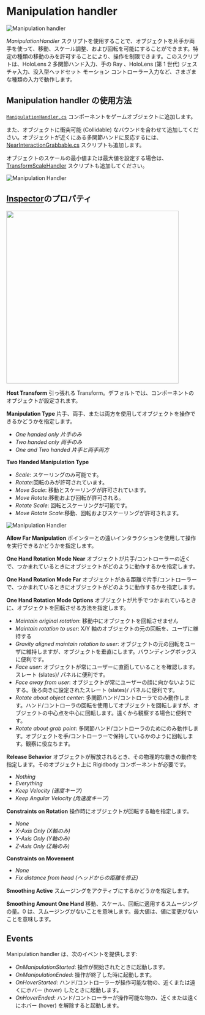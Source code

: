 ﻿# Manipulation handler #

![Manipulation handler](../Documentation/Images/ManipulationHandler/MRTK_Manipulation_Main.png)

*ManipulationHandler* スクリプトを使用することで、オブジェクトを片手か両手を使って、移動、スケール調整、および回転を可能にすることができます。特定の種類の移動のみを許可することにより、操作を制限できます。このスクリプトは、HoloLens 2 多関節ハンド入力、手の Ray 、HoloLens (第 1 世代) ジェスチャ入力、没入型ヘッドセット モーション コントローラー入力など、さまざまな種類の入力で動作します。

## Manipulation handler の使用方法 ##

[`ManipulationHandler.cs`](https://github.com/Microsoft/MixedRealityToolkit-Unity/blob/mrtk_release/Assets/MixedRealityToolkit.SDK/Features/Input/Handlers/ManipulationHandler.cs) コンポーネントをゲームオブジェクトに追加します。

また、オブジェクトに衝突可能 (Collidable) なバウンドを合わせて追加してください。オブジェクトが近くにある多関節ハンドに反応するには、[NearInteractionGrabbable.cs](https://github.com/Microsoft/MixedRealityToolkit-Unity/blob/mrtk_release/Assets/MixedRealityToolkit.Services/InputSystem/NearInteractionGrabbable.cs) スクリプトも追加します。

オブジェクトのスケールの最小値または最大値を設定する場合は、[TransformScaleHandler](https://github.com/Microsoft/MixedRealityToolkit-Unity/blob/mrtk_release/Assets/MixedRealityToolkit.SDK/Features/Input/Handlers/TransformScaleHandler.cs) スクリプトも追加してください。

![Manipulation Handler](../Documentation/Images/ManipulationHandler/MRTK_ManipulationHandler_Howto.png)

## [Inspector](インスペクター)のプロパティ ##

<img src="../Documentation/Images/ManipulationHandler/MRTK_ManipulationHandler_Structure.png" width="450">

**Host Transform**
引っ張れる Transform。デフォルトでは、コンポーネントのオブジェクトが設定されます。

**Manipulation Type**
片手、両手、または両方を使用してオブジェクトを操作できるかどうかを指定します。

* *One handed only 片手のみ*
* *Two handed only 両手のみ*
* *One and Two handed 片手と両手両方*

**Two Handed Manipulation Type**

* *Scale*: スケーリングのみ可能です。
* *Rotate*:回転のみが許可されています。
* *Move Scale*: 移動とスケーリングが許可されています。
* *Move Rotate*:移動および回転が許可される。
* *Rotate Scale*: 回転とスケーリングが可能です。
* *Move Rotate Scale*:移動、回転およびスケーリングが許可されます。

![Manipulation Handler](../Documentation/Images/ManipulationHandler/MRTK_ManipulationHandler_TwoHanded.jpg)

**Allow Far Manipulation**
ポインターとの遠いインタラクションを使用して操作を実行できるかどうかを指定します。

**One Hand Rotation Mode Near**
オブジェクトが片手/コントローラーの近くで、つかまれているときにオブジェクトがどのように動作するかを指定します。

**One Hand Rotation Mode Far**
オブジェクトがある距離で片手/コントローラーで、つかまれているときにオブジェクトがどのように動作するかを指定します。

**One Hand Rotation Mode Options**
オブジェクトが片手でつかまれているときに、オブジェクトを回転させる方法を指定します。

* *Maintain original rotation*: 移動中にオブジェクトを回転させません
* *Maintain rotation to user*: X/Y 軸のオブジェクトの元の回転を、ユーザに維持する
* *Gravity aligned maintain rotation to user*: オブジェクトの元の回転をユーザに維持しますが、オブジェクトを垂直にします。バウンディングボックスに便利です。
* *Face user*: オブジェクトが常にユーザーに直面していることを確認します。スレート (slates)/ パネルに便利です。
* *Face away from user*: オブジェクトが常にユーザーの顔に向かないようにする。後ろ向きに設定されたスレート (slates)/ パネルに便利です。
* *Rotate about object center*: 多関節ハンド/コントローラでのみ動作します。ハンド/コントローラの回転を使用してオブジェクトを回転しますが、オブジェクトの中心点を中心に回転します。遠くから観察する場合に便利です。
* *Rotate about grab point*: 多関節ハンド/コントローラのためにのみ動作します。オブジェクトを手/コントローラーで保持しているかのように回転します。観察に役立ちます。

**Release Behavior**
オブジェクトが解放されるとき、その物理的な動きの動作を指定します。そのオブジェクト上に Rigidbody コンポーネントが必要です。

* *Nothing*
* *Everything*
* *Keep Velocity (速度キープ)*
* *Keep Angular Velocity (角速度キープ)*

**Constraints on Rotation**
操作時にオブジェクトが回転する軸を指定します。

* *None*
* *X-Axis Only (X軸のみ)*
* *Y-Axis Only (Y軸のみ)*
* *Z-Axis Only (Z軸のみ)*

**Constraints on Movement**
* *None*
* *Fix distance from head (ヘッドからの距離を修正)*

**Smoothing Active**
スムージングをアクティブにするかどうかを指定します。

**Smoothing Amount One Hand**
移動、スケール、回転に適用するスムージングの量。0 は、スムージングがないことを意味します。最大値は、値に変更がないことを意味します。

## Events ##
Manipulation handler は、次のイベントを提供します:

* *OnManipulationStarted*: 操作が開始されたときに起動します。
* *OnManipulationEnded*: 操作が終了した時に起動します。
* *OnHoverStarted*: ハンド/コントローラーが操作可能な物の、近くまたは遠くにホバー (hover) したときに起動します。
* *OnHoverEnded*: ハンド/コントローラーが操作可能な物の、近くまたは遠くにホバー (hover) を解除すると起動します。

